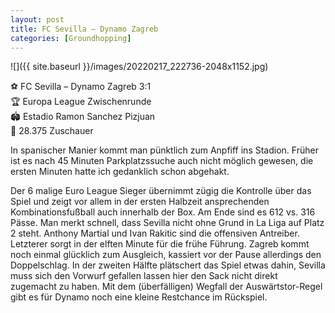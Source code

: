 ```yaml
---
layout: post
title: FC Sevilla – Dynamo Zagreb
categories: [Groundhopping]
---
```



![]({{ site.baseurl }}/images/20220217_222736-2048x1152.jpg)

⚽️ FC Sevilla – Dynamo Zagreb 3:1  
🏆 Europa League Zwischenrunde  
🏟 Estadio Ramon Sanchez Pizjuan  
🥁 28.375 Zuschauer  

In spanischer Manier kommt man pünktlich zum Anpfiff ins Stadion. Früher ist es nach 45 Minuten Parkplatzssuche auch nicht möglich gewesen, die ersten Minuten hatte ich gedanklich schon abgehakt.

Der 6 malige Euro League Sieger übernimmt zügig die Kontrolle über das Spiel und zeigt vor allem in der ersten Halbzeit ansprechenden Kombinationsfußball auch innerhalb der Box. Am Ende sind es 612 vs. 316 Pässe. Man merkt schnell, dass Sevilla nicht ohne Grund in La Liga auf Platz 2 steht. Anthony Martial und Ivan Rakitic sind die offensiven Antreiber. Letzterer sorgt in der elften Minute für die frühe Führung. Zagreb kommt noch einmal glücklich zum Ausgleich, kassiert vor der Pause allerdings den Doppelschlag. In der zweiten Hälfte plätschert das Spiel etwas dahin, Sevilla muss sich den Vorwurf gefallen lassen hier den Sack nicht direkt zugemacht zu haben. Mit dem (überfälligen) Wegfall der Auswärtstor-Regel gibt es für Dynamo noch eine kleine Restchance im Rückspiel.


